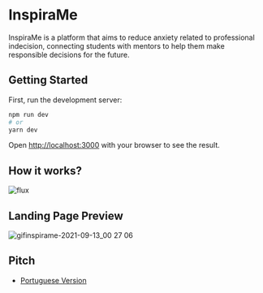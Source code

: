# InspiraMe


InspiraMe is a platform that aims to reduce anxiety related to professional indecision, connecting students with mentors to help them make responsible decisions for the future.

## Getting Started

First, run the development server:

```bash
npm run dev
# or
yarn dev
```

Open [http://localhost:3000](http://localhost:3000) with your browser to see the result.


## How it works?
![flux](https://user-images.githubusercontent.com/35602224/133017885-e7be4873-7978-408d-803f-49ef9225bfef.png)

## Landing Page Preview
![gifinspirame-2021-09-13_00 27 06](https://user-images.githubusercontent.com/35602224/133019775-a6923611-3fdd-4751-b36d-a995f92ddc8c.gif)


## Pitch
- [Portuguese Version](https://youtu.be/9o0oSn8xW-g)
